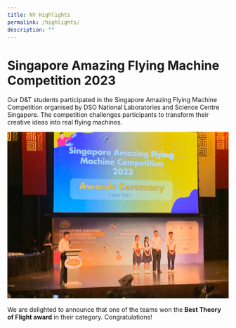```yaml
---
title: NV Highlights
permalink: /highlights/
description: ""
---
```

# Singapore Amazing Flying Machine Competition 2023
Our D&T students participated in the Singapore Amazing Flying Machine Competition organised by DSO National Laboratories and Science Centre Singapore. The competition challenges participants to transform their creative ideas into real flying machines.

![](/images/safmcbesttheory.jpeg)

We are delighted to announce that one of the teams won the **Best Theory of Flight award** in their category. Congratulations!